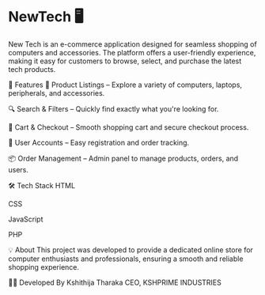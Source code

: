 # NewTech 🖥️
New Tech is an e-commerce application designed for seamless shopping of computers and accessories. The platform offers a user-friendly experience, making it easy for customers to browse, select, and purchase the latest tech products.

🚀 Features
🛒 Product Listings – Explore a variety of computers, laptops, peripherals, and accessories.

🔍 Search & Filters – Quickly find exactly what you're looking for.

🧾 Cart & Checkout – Smooth shopping cart and secure checkout process.

👤 User Accounts – Easy registration and order tracking.

📦 Order Management – Admin panel to manage products, orders, and users.

🛠️ Tech Stack
HTML

CSS

JavaScript

PHP

💡 About
This project was developed to provide a dedicated online store for computer enthusiasts and professionals, ensuring a smooth and reliable shopping experience.

👨‍💻 Developed By
Kshithija Tharaka
CEO, KSHPRIME INDUSTRIES
